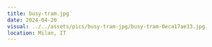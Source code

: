 ```yaml
---
title: busy-tram.jpg
date: 2024-04-20
visual: ../../assets/pics/busy-tram-jpg/busy-tram-0eca17ae33.jpg
location: Milan, IT
---
```

